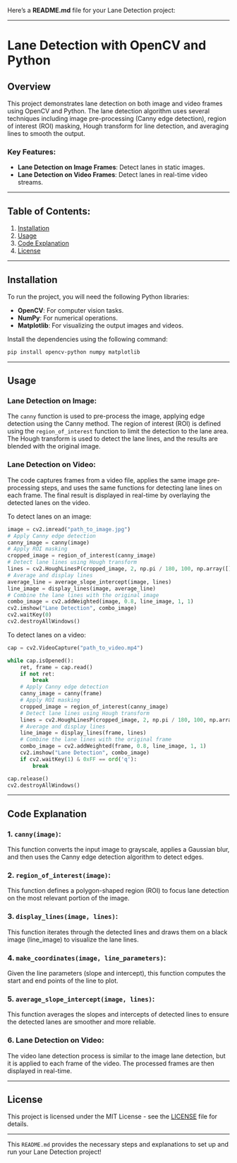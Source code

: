 Here’s a **README.md** file for your Lane Detection project:

---

# Lane Detection with OpenCV and Python

## Overview

This project demonstrates lane detection on both image and video frames using OpenCV and Python. The lane detection algorithm uses several techniques including image pre-processing (Canny edge detection), region of interest (ROI) masking, Hough transform for line detection, and averaging lines to smooth the output.

### Key Features:
- **Lane Detection on Image Frames**: Detect lanes in static images.
- **Lane Detection on Video Frames**: Detect lanes in real-time video streams.

---

## Table of Contents:
1. [Installation](#installation)
2. [Usage](#usage)
3. [Code Explanation](#code-explanation)
4. [License](#license)

---

## Installation

To run the project, you will need the following Python libraries:
- **OpenCV**: For computer vision tasks.
- **NumPy**: For numerical operations.
- **Matplotlib**: For visualizing the output images and videos.

Install the dependencies using the following command:

```bash
pip install opencv-python numpy matplotlib
```

---

## Usage

### Lane Detection on Image:
The `canny` function is used to pre-process the image, applying edge detection using the Canny method. The region of interest (ROI) is defined using the `region_of_interest` function to limit the detection to the lane area. The Hough transform is used to detect the lane lines, and the results are blended with the original image.

### Lane Detection on Video:
The code captures frames from a video file, applies the same image pre-processing steps, and uses the same functions for detecting lane lines on each frame. The final result is displayed in real-time by overlaying the detected lanes on the video.

To detect lanes on an image:
```python
image = cv2.imread("path_to_image.jpg")
# Apply Canny edge detection
canny_image = canny(image)
# Apply ROI masking
cropped_image = region_of_interest(canny_image)
# Detect lane lines using Hough transform
lines = cv2.HoughLinesP(cropped_image, 2, np.pi / 180, 100, np.array([]), minLineLength=40, maxLineGap=5)
# Average and display lines
average_line = average_slope_intercept(image, lines)
line_image = display_lines(image, average_line)
# Combine the lane lines with the original image
combo_image = cv2.addWeighted(image, 0.8, line_image, 1, 1)
cv2.imshow("Lane Detection", combo_image)
cv2.waitKey(0)
cv2.destroyAllWindows()
```

To detect lanes on a video:
```python
cap = cv2.VideoCapture("path_to_video.mp4")

while cap.isOpened():
    ret, frame = cap.read()
    if not ret:
        break
    # Apply Canny edge detection
    canny_image = canny(frame)
    # Apply ROI masking
    cropped_image = region_of_interest(canny_image)
    # Detect lane lines using Hough transform
    lines = cv2.HoughLinesP(cropped_image, 2, np.pi / 180, 100, np.array([]), minLineLength=40, maxLineGap=5)
    # Average and display lines
    line_image = display_lines(frame, lines)
    # Combine the lane lines with the original frame
    combo_image = cv2.addWeighted(frame, 0.8, line_image, 1, 1)
    cv2.imshow("Lane Detection", combo_image)
    if cv2.waitKey(1) & 0xFF == ord('q'):
        break

cap.release()
cv2.destroyAllWindows()
```

---

## Code Explanation

### 1. `canny(image)`:
This function converts the input image to grayscale, applies a Gaussian blur, and then uses the Canny edge detection algorithm to detect edges.

### 2. `region_of_interest(image)`:
This function defines a polygon-shaped region (ROI) to focus lane detection on the most relevant portion of the image.

### 3. `display_lines(image, lines)`:
This function iterates through the detected lines and draws them on a black image (line_image) to visualize the lane lines.

### 4. `make_coordinates(image, line_parameters)`:
Given the line parameters (slope and intercept), this function computes the start and end points of the line to plot.

### 5. `average_slope_intercept(image, lines)`:
This function averages the slopes and intercepts of detected lines to ensure the detected lanes are smoother and more reliable.

### 6. **Lane Detection on Video**:
The video lane detection process is similar to the image lane detection, but it is applied to each frame of the video. The processed frames are then displayed in real-time.

---

## License

This project is licensed under the MIT License - see the [LICENSE](LICENSE) file for details.

---

This `README.md` provides the necessary steps and explanations to set up and run your Lane Detection project!
